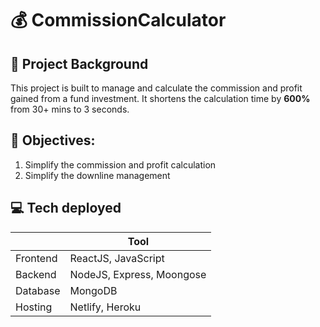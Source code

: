 # :moneybag: CommissionCalculator

## :rocket: Project Background
This project is built to manage and calculate the commission and profit gained from a fund investment. It shortens the calculation time by **600%** from 30+ mins to 3 seconds.

## :page_with_curl: Objectives:
1. Simplify the commission and profit calculation
2. Simplify the downline management

## :computer: Tech deployed

|   | Tool |
| ------------- | ------------- |
| Frontend | ReactJS, JavaScript |
| Backend | NodeJS, Express, Moongose |
| Database | MongoDB |
| Hosting | Netlify, Heroku |
